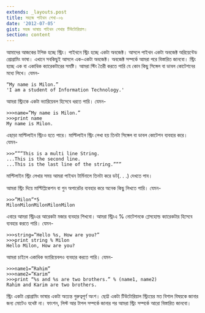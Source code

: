 ```yaml
---
extends: _layouts.post
title: সহজে পাইথন শেখা-০৬
date: '2012-07-05'
gist: সহজ ভাষায় পাইথন শেখার টিউটোরিয়াল।
section: content
---
```


আমাদের আজকের টপিক হচ্ছে স্ট্রিং। পাইথনে স্ট্রিং হচ্ছে একটা অবজেক্ট। আসলে পাইথন একটা অবজেক্ট অরিয়েন্টেড প্রোগ্রামিং ভাষা। এখানে সবকিছুই আসলে এক-একটা অবজেক্ট। অবজেক্ট সম্পর্কে আমরা পরে বিস্তারিত জানবো। স্ট্রিং হচ্ছে এক বা একাধিক ক্যারেকটারের সমষ্টি। আমরা স্টিং তৈরী করতে পারি যে কোন কিছু সিঙ্গেল বা ডাবল কোটেশনের মধ্যে লিখে। যেমন-

```
“My name is Milon.”
'I am a student of Information Technology.'
```

আমরা স্ট্রিংকে একটা ভ্যারিয়েবল হিসেবে ধরতে পারি। যেমন-

```
>>>name=”My name is Milon.”
>>>print name
My name is Milon.
```

এছাড়া মাল্টিলাইন স্ট্রিংও হতে পারে। মাল্টিলাইন স্ট্রিং লেখা হয় তিনটা সিঙ্গেল বা ডাবল কোটেশন ব্যবহার করে। যেমন-

```
>>>”””This is a multi line String.
...This is the second line.
...This is the last line of the string.”””
```

মাল্টিলাইন স্ট্রিং লেখার সময় আমরা পাইথন টার্মিনালে তিনটা করে ডট(. . .) দেখতে পাব।

আমরা স্ট্রিং দিয়ে মাল্টিপ্লিকেশন বা গুন অপারেটর ব্যবহার করে অনেক কিছু লিখতে পারি। যেমন-

```
>>>”Milon”*5
MilonMilonMilonMilonMilon
```

এবারে আমরা স্ট্রিংএর আরেকটা মজার ব্যবহার শিখবো। আমরা স্ট্রিংএ % নোটেশনকে প্লেসহোল্ড ক্যারেকটার হিসেবে ব্যবহার করতে পারি। যেমন-

```
>>>string=”Hello %s, How are you?”
>>>print string % Milon
Hello Milon, How are you?
```

আমরা চাইলে একাধিক ভ্যারিয়েবলও ব্যবহার করতে পারি। যেমন-

```
>>>name1=”Rahim”
>>>name2=”Karim”
>>>print “%s and %s are two brothers.” % (name1, name2)
Rahim and Karim are two brothers.
```

স্ট্রিং একটা প্রোগ্রামিং ভাষার একটা অত্যন্ত গুরুত্বপূর্ণ অংশ। ছোট্ট একটা টিউটোরিয়াল স্ট্রিংয়ের মত বিশাল বিষয়কে জানার জন্য মোটেও যথেষ্ট না। ফাংশন, লিস্ট আর টাপল সম্পর্কে জানার পর আমরা স্ট্রিং সম্পর্কে আরো বিস্তারিত জানবো।
